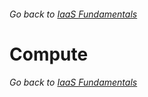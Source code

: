 ###### Go back to [IaaS Fundamentals](0-iaasfundamentals.md#delivery-guide)

# Compute











###### Go back to [IaaS Fundamentals](0-iaasfundamentals.md#delivery-guide)